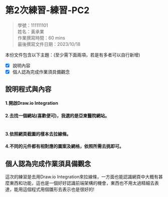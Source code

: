 # 第2次練習-練習-PC2
>
>學號：111111101
><br />
>姓名：黃承業
><br />
>作業撰寫時間：60 mins
><br />
>最後撰寫文件日期：2023/10/18
>

本份文件包含以下主題：(至少需下面兩項，若是有多者可以自行新增)
- [x] 說明內容
- [x] 個人認為完成作業須具備觀念

## 說明程式與內容

#### 1.開啟Draw.io Integration
#### 2.去找一個網站(喜歡便可)，我選的是亞東醫院網站。
<img src="../112-1PC2/img/醫院.png" with="" heigh="" alt="">

#### 3.依照網頁截圖的樣本去拉線條。
#### 4.不同的元件都有相對應的圖案及網格，依照所需去挑即可。



## 個人認為完成作業須具備觀念

這次的練習是去用Draw.io Integration來拉線條，一方面也能認識網頁中大概有甚麼東西和功能，這也是一個好好認識前端架構的機會，東西也不用太過精細去表達，能用這個程式用個雛形去表示也是很好的!
